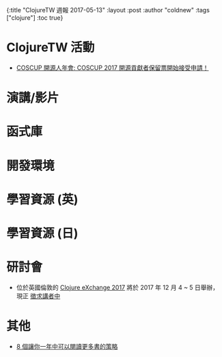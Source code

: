 {:title "ClojureTW 週報 2017-05-13"
:layout :post
:author "coldnew"
:tags  ["clojure"]
:toc true}

# ClojureTW 活動

* [COSCUP 開源人年會: COSCUP 2017 開源貢獻者保留票開始接受申請！](http://blog.coscup.org/2017/05/coscup-2017.html)

# 演講/影片


# 函式庫


# 開發環境


# 學習資源 (英)

# 學習資源 (日)


# 研討會

* 位於英國倫敦的 [Clojure eXchange 2017](https://skillsmatter.com/conferences/8783-clojure-exchange-2017#get_involved) 將於 2017 年 12 月 4 ~ 5 日舉辦，現正
[徵求講者中](https://skillsmatter.com/conferences/8783-clojure-exchange-2017#get_involved)

# 其他

* [8 個讓你一年中可以閱讀更多書的策略](https://softnshare.wordpress.com/2017/05/09/note8waystoreadmorebooks/)
